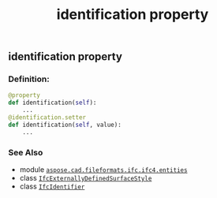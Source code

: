 ﻿---
title: identification property
second_title: Aspose.CAD for Python via .NET API References
description: 
type: docs
weight: 60
url: /python-net/aspose.cad.fileformats.ifc.ifc4.entities/ifcexternallydefinedsurfacestyle/identification/
is_root: false
---

## identification property

### Definition:
```python
@property
def identification(self):
    ...
@identification.setter
def identification(self, value):
    ...
```

### See Also
* module [`aspose.cad.fileformats.ifc.ifc4.entities`](../../)
* class [`IfcExternallyDefinedSurfaceStyle`](/cad/python-net/aspose.cad.fileformats.ifc.ifc4.entities/ifcexternallydefinedsurfacestyle)
* class [`IfcIdentifier`](/cad/python-net/aspose.cad.fileformats.ifc.ifc4.types/ifcidentifier)
